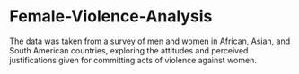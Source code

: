 # Female-Violence-Analysis
The data was taken from a survey of men and women in African, Asian, and South American countries, exploring the attitudes and perceived justifications given for committing acts of violence against women.
